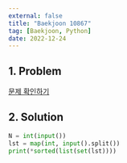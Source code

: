 ```yaml
---
external: false
title: "Baekjoon 10867"
tag: [Baekjoon, Python]
date: 2022-12-24
---
```


## 1. Problem

[문제 확인하기](https://www.acmicpc.net/problem/10867)

## 2. Solution

```python
N = int(input())
lst = map(int, input().split())
print(*sorted(list(set(lst))))
```
